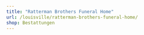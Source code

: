 ```yaml
---
title: "Ratterman Brothers Funeral Home"
url: /louisville/ratterman-brothers-funeral-home/
shop: Bestattungen
---
```

